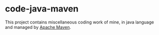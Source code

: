 # code-java-maven

This project contains miscellaneous coding work of mine, in java language and managed
by [Apache Maven](http://maven.apache.org/).

